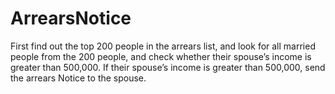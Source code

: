 # ArrearsNotice
First find out the top 200 people in the arrears list, and look for all married people from the 200 people, and check whether their spouse’s income is greater than 500,000. If their spouse’s income is greater than 500,000, send the arrears Notice to the spouse.

